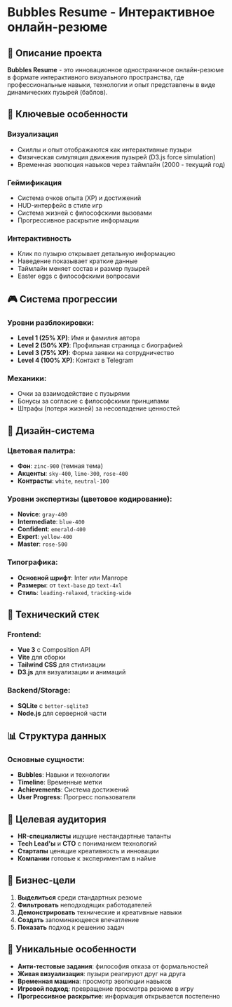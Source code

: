 # Bubbles Resume - Интерактивное онлайн-резюме

## 🎯 Описание проекта

**Bubbles Resume** - это инновационное одностраничное онлайн-резюме в формате интерактивного визуального пространства, где профессиональные навыки, технологии и опыт представлены в виде динамических пузырей (баблов).

## 🌟 Ключевые особенности

### Визуализация
- Скиллы и опыт отображаются как интерактивные пузыри
- Физическая симуляция движения пузырей (D3.js force simulation)
- Временная эволюция навыков через таймлайн (2000 - текущий год)

### Геймификация
- Система очков опыта (XP) и достижений
- HUD-интерфейс в стиле игр
- Система жизней с философскими вызовами
- Прогрессивное раскрытие информации

### Интерактивность
- Клик по пузырю открывает детальную информацию
- Наведение показывает краткие данные
- Таймлайн меняет состав и размер пузырей
- Easter eggs с философскими вопросами

## 🎮 Система прогрессии

### Уровни разблокировки:
- **Level 1 (25% XP)**: Имя и фамилия автора
- **Level 2 (50% XP)**: Профильная страница с биографией
- **Level 3 (75% XP)**: Форма заявки на сотрудничество
- **Level 4 (100% XP)**: Контакт в Telegram

### Механики:
- Очки за взаимодействие с пузырями
- Бонусы за согласие с философскими принципами
- Штрафы (потеря жизней) за несовпадение ценностей

## 🎨 Дизайн-система

### Цветовая палитра:
- **Фон**: `zinc-900` (темная тема)
- **Акценты**: `sky-400`, `lime-300`, `rose-400`
- **Контрасты**: `white`, `neutral-100`

### Уровни экспертизы (цветовое кодирование):
- **Novice**: `gray-400`
- **Intermediate**: `blue-400`
- **Confident**: `emerald-400`
- **Expert**: `yellow-400`
- **Master**: `rose-500`

### Типографика:
- **Основной шрифт**: Inter или Manrope
- **Размеры**: от `text-base` до `text-4xl`
- **Стиль**: `leading-relaxed`, `tracking-wide`

## 🔧 Технический стек

### Frontend:
- **Vue 3** с Composition API
- **Vite** для сборки
- **Tailwind CSS** для стилизации
- **D3.js** для визуализации и анимаций

### Backend/Storage:
- **SQLite** с `better-sqlite3`
- **Node.js** для серверной части

## 📊 Структура данных

### Основные сущности:
- **Bubbles**: Навыки и технологии
- **Timeline**: Временные метки
- **Achievements**: Система достижений
- **User Progress**: Прогресс пользователя

## 🎯 Целевая аудитория

- **HR-специалисты** ищущие нестандартные таланты
- **Tech Lead'ы** и **CTO** с пониманием технологий
- **Стартапы** ценящие креативность и инновации
- **Компании** готовые к экспериментам в найме

## 🚀 Бизнес-цели

1. **Выделиться** среди стандартных резюме
2. **Фильтровать** неподходящих работодателей
3. **Демонстрировать** технические и креативные навыки
4. **Создать** запоминающееся впечатление
5. **Показать** подход к решению задач

## 🎪 Уникальные особенности

- **Анти-тестовые задания**: философия отказа от формальностей
- **Живая визуализация**: пузыри реагируют друг на друга
- **Временная машина**: просмотр эволюции навыков
- **Игровой подход**: превращение просмотра резюме в игру
- **Прогрессивное раскрытие**: информация открывается постепенно 